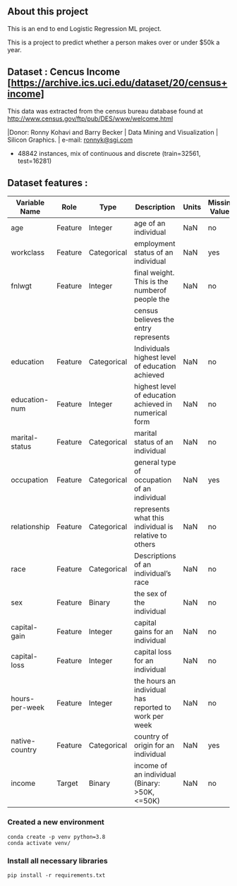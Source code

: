 ## About this project

This is an end to end Logistic Regression ML project.

This is a project to predict whether a person makes over or under $50k a year.

## Dataset : Cencus Income [https://archive.ics.uci.edu/dataset/20/census+income]
This data was extracted from the census bureau database found at
http://www.census.gov/ftp/pub/DES/www/welcome.html

|Donor: Ronny Kohavi and Barry Becker
|        Data Mining and Visualization
|        Silicon Graphics.
|        e-mail: ronnyk@sgi.com

 - 48842 instances, mix of continuous and discrete    (train=32561, test=16281)


## Dataset features :


|  Variable Name |    Role  |       Type |                                       Description |Units | Missing Values|
|----------------|----------|------------|---------------------------------------------------|------| --------------|
|            age | Feature  |    Integer | age of an individual                              |  NaN |             no|
|      workclass | Feature  |Categorical | employment status of an individual                |  NaN |            yes|
|         fnlwgt | Feature  |    Integer | final weight. This is the numberof people the     |  NaN |             no|
|                |          |            | census believes the entry represents              |      |               |
|      education | Feature  |Categorical | Individuals highest level of education achieved   |  NaN |             no|
|  education-num | Feature  |    Integer | highest level of education achieved in numerical form|  NaN |             no|
| marital-status | Feature  |Categorical | marital status of an individual                   |  NaN |             no|
|     occupation | Feature  |Categorical | general type of occupation of an individual       |  NaN |            yes|
|   relationship | Feature  |Categorical | represents what this individual is relative to others |  NaN |             no|
|           race | Feature  |Categorical | Descriptions of an individual’s race              |  NaN |             no|
|            sex | Feature  |     Binary | the sex of the individual                         |  NaN |             no|
|   capital-gain | Feature  |    Integer | capital gains for an individual                   |  NaN |             no|
|   capital-loss | Feature  |    Integer | capital loss for an individual                    |  NaN |             no|
| hours-per-week | Feature  |    Integer | the hours an individual has reported to work per week |  NaN |             no|
| native-country | Feature  |Categorical | country of origin for an individual               |  NaN |            yes|
|         income |  Target  |     Binary | income of an individual (Binary: >50K, <=50K)     |  NaN |             no|


### Created a new environment

```
conda create -p venv python=3.8
conda activate venv/
```

### Install all necessary libraries
```
pip install -r requirements.txt
```

